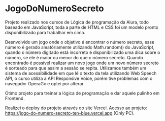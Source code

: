 # JogoDoNumeroSecreto
Projeto realizado nos cursos de Lógica de programação da Alura, todo baseado em JavaScript, toda a parte de HTML e CSS foi um modelo pronto disponibilizado para trabalhar em cima.

Desnvolvido um jogo onde o objetivo é encontrar o número secreto, esse número é gerado aleatóriamente utilizando Math.random() do JavaScript, quando o número digitado está incorreto é disponibilizado uma dica sobre o número, se ele é maior ou menor do que o número secreto. Quando encontrado é possível realizar um novo jogo onde um novo número secreto é sorteado para que assim a sessão se repita. Utilizamos também um sistema de acessibilidade em que lê o texto da tela utilizando Web Speech API, o curso utiliza a API Responsive Voice, porém tive problemas com o navegador OperaGx e optei por alterar.

Ótimo projeto para treinar a lógica de programação e dar aquele pulinho em Frontend.

Realizei o deploy do projeto através do site Vercel. Acesso ao projeto: https://jogo-do-numero-secreto-ten-blue.vercel.app (Only PC).
